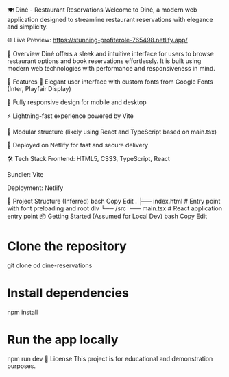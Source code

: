 🍽️ Diné - Restaurant Reservations
Welcome to Diné, a modern web application designed to streamline restaurant reservations with elegance and simplicity.

🌐 Live Preview: https://stunning-profiterole-765498.netlify.app/

🧾 Overview
Diné offers a sleek and intuitive interface for users to browse restaurant options and book reservations effortlessly. It is built using modern web technologies with performance and responsiveness in mind.

🚀 Features
🌟 Elegant user interface with custom fonts from Google Fonts (Inter, Playfair Display)

📱 Fully responsive design for mobile and desktop

⚡ Lightning-fast experience powered by Vite

🎯 Modular structure (likely using React and TypeScript based on main.tsx)

🔗 Deployed on Netlify for fast and secure delivery

🛠️ Tech Stack
Frontend: HTML5, CSS3, TypeScript, React

Bundler: Vite

Deployment: Netlify

📂 Project Structure (Inferred)
bash
Copy
Edit
.
├── index.html          # Entry point with font preloading and root div
└── /src
    └── main.tsx        # React application entry point
📦 Getting Started (Assumed for Local Dev)
bash
Copy
Edit
# Clone the repository
git clone <repo-url>
cd dine-reservations

# Install dependencies
npm install

# Run the app locally
npm run dev
📄 License
This project is for educational and demonstration purposes.
